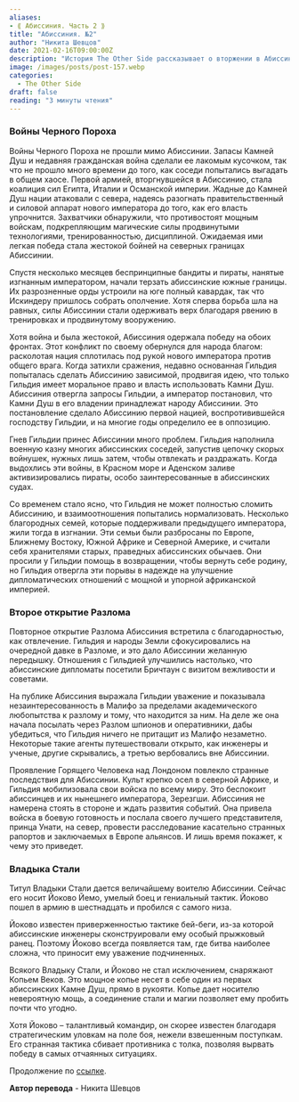 ```yaml
---
aliases: 
- ⟪ Абиссиния. Часть 2 ⟫
title: "Абиссиния. №2"
author: "Никита Шевцов"
date: 2021-02-16T09:00:00Z
description: "История The Other Side рассказывает о вторжении в Абиссинию соседних народов в поисках драгоценных Камней Душ и последовавшей битве с могущественной абиссинской армией, оснащенной передовыми технологиями и магическими способностями. История следует за борьбой императора Искиндера, чтобы дать отпор захватчикам и защитить свое королевство от бандитов и пиратов, которые угрожают его южным границам."
image: /images/posts/post-157.webp
categories:
  - The Other Side
draft: false
reading: "3 минуты чтения"
---
```


### Войны Черного Пороха

Войны Черного Пороха не прошли мимо Абиссинии. Запасы Камней Душ и недавняя гражданская война сделали ее лакомым кусочком, так что не прошло много времени до того, как соседи попытались выгадать в общем хаосе. Первой армией, вторгнувшейся в Абиссинию, стала коалиция сил Египта, Италии и Османской империи. Жадные до Камней Душ нации атаковали с севера, надеясь разогнать правительственный и силовой аппарат нового императора до того, как его власть упрочнится. Захватчики обнаружили, что противостоят мощным войскам, подкрепляющим магические силы продвинутыми технологиями, тренированностью, дисциплиной. Ожидаемая ими легкая победа стала жестокой бойней на северных границах Абиссинии.

Спустя несколько месяцев беспринципные бандиты и пираты, нанятые изгнанным императором, начали терзать абиссинские южные границы. Их разрозненные орды устроили на юге полный кавардак, так что Искиндеру пришлось собрать ополчение. Хотя сперва борьба шла на равных, силы Абиссинии стали одерживать верх благодаря рвению в тренировках и продвинутому вооружению.

Хотя война и была жестокой, Абиссиния одержала победу на обоих фронтах. Этот конфликт по своему обернулся для народа благом: расколотая нация сплотилась под рукой нового императора против общего врага. Когда затихли сражения, недавно основанная Гильдия попыталась сделать Абиссинию зависимой, продвигая идею, что только Гильдия имеет моральное право и власть использовать Камни Душ. Абиссиния отвергла запросы Гильдии, а император постановил, что Камни Душ в его владении принадлежат народу Абиссинии. Это постановление сделало Абиссинию первой нацией, воспротивившейся господству Гильдии, и на многие годы определило ее в оппозицию.

Гнев Гильдии принес Абиссинии много проблем. Гильдия наполнила военную казну многих абиссинских соседей, запустив цепочку скорых войнушек, нужных лишь затем, чтобы отвлекать и раздражать. Когда выдохлись эти войны, в Красном море и Аденском заливе активизировались пираты, особо заинтересованные в абиссинских судах.

Со временем стало ясно, что Гильдия не может полностью сломить Абиссинию, и взаимоотношения попытались нормализовать. Несколько благородных семей, которые поддерживали предыдущего императора, жили тогда в изгнании. Эти семьи были разбросаны по Европе, Ближнему Востоку, Южной Африке и Северной Америке, и считали себя хранителями старых, праведных абиссинских обычаев. Они просили у Гильдии помощь в возвращении, чтобы вернуть себе родину, но Гильдия отвергла эти порывы в надежде на улучшение дипломатических отношений с мощной и упорной африканской империей.

### Второе открытие Разлома

Повторное открытие Разлома Абиссиния встретила с благодарностью, как отвлечение. Гильдия и народы Земли сфокусировались на очередной давке в Разломе, и это дало Абиссинии желанную передышку. Отношения с Гильдией улучшились настолько, что абиссинские дипломаты посетили Бричтаун с визитом вежливости и советами.

На публике Абиссиния выражала Гильдии уважение и показывала незаинтересованность в Малифо за пределами академического любопытства к разлому и тому, что находится за ним. На деле же она начала посылать через Разлом шпионов и оперативники, дабы убедиться, что Гильдия ничего не притащит из Малифо незаметно. Некоторые такие агенты путешествовали открыто, как инженеры и ученые, другие скрывались, а третью вербовались вне Абиссинии.

Проявление Горящего Человека над Лондоном повлекло странные последствия для Абиссинии. Культ крепко осел в северной Африке, и Гильдия мобилизовала свои войска по всему миру. Это беспокоит абиссинцев и их нынешнего императора, Зерезгши. Абиссиния не намерена стоять в стороне и ждать развития событий. Она привела войска в боевую готовность и послала своего лучшего представителя, принца Унати, на север, провести расследование касательно странных рапортов и заключаемых в Европе альянсов. И лишь время покажет, к чему это приведет.

### Владыка Стали

Титул Владыки Стали дается величайшему воителю Абиссинии. Сейчас его носит Йоково Йемо, умелый боец и гениальный тактик. Йоково пошел в армию в шестнадцать и пробился с самого низа.

Йоково известен приверженностью тактике бей-беги, из-за которой абиссинские инженеры сконструировали ему особый прыжковый ранец. Поэтому Йоково всегда появляется там, где битва наиболее сложна, что приносит ему уважение подчиненных.

Всякого Владыку Стали, и Йоково не стал исключением, снаряжают Копьем Веков. Это мощное копье несет в себе один из первых абиссинских Камне Душ, прямо в рукояти. Копье дает носителю невероятную мощь, а соединение стали и магии позволяет ему пробить почти что угодно.

Хотя Йоково – талантливый командир, он скорее известен благодаря стратегическим уловкам на поле боя, нежели взвешенным поступкам. Его странная тактика сбивает противника с толка, позволяя вырвать победу в самых отчаянных ситуациях.


Продолжение по [ссылке](http://malifaux.vercel.app/posts/post-158).


**Автор перевода** - Никита Шевцов

